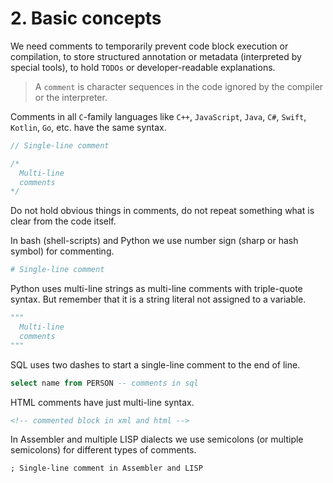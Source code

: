 # 2. Basic concepts

We need comments to temporarily prevent code block execution or compilation, to store structured annotation or metadata (interpreted by special tools), to hold `TODOs` or developer-readable explanations.

> A `comment` is character sequences in the code ignored by the compiler or the interpreter.

Comments in all `C`-family languages like `C++`, `JavaScript`, `Java`, `C#`, `Swift`, `Kotlin`, `Go`, etc. have the same syntax.

```js
// Single-line comment
```

```js
/*
  Multi-line
  comments
*/
```

Do not hold obvious things in comments, do not repeat something what is clear from the code itself.

In bash (shell-scripts) and Python we use number sign (sharp or hash symbol) for commenting.

```py
# Single-line comment
```

Python uses multi-line strings as multi-line comments with triple-quote syntax. But remember that it is a string literal not assigned to a variable.

```py
"""
  Multi-line
  comments
"""
```

SQL uses two dashes to start a single-line comment to the end of line.

```sql
select name from PERSON -- comments in sql
```

HTML comments have just multi-line syntax.

```html
<!-- commented block in xml and html -->
```

In Assembler and multiple LISP dialects we use semicolons (or multiple semicolons) for different types of comments.

```
; Single-line comment in Assembler and LISP
```
